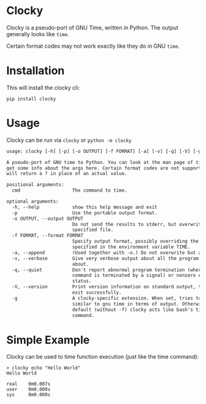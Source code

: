 # Clocky

Clocky is a pseudo-port of GNU Time, written in Python. The output generally looks like `time`.

Certain format codes may not work exactly like they do in GNU `time`.

# Installation

This will install the clocky cli:

```
pip install clocky
```

# Usage

Clocky can be run via `clocky` or `python -m clocky`

<!-- MARKDOWN-AUTO-DOCS:START (CODE:src=./help_output.txt) -->
<!-- The below code snippet is automatically added from ./help_output.txt -->
```txt
usage: clocky [-h] [-p] [-o OUTPUT] [-f FORMAT] [-a] [-v] [-q] [-V] [-g] ...

A pseudo-port of GNU time to Python. You can look at the man page of time to
get some info about the args here. Certain format codes are not supported and
will return a ? in place of an actual value.

positional arguments:
  cmd                   The command to time.

optional arguments:
  -h, --help            show this help message and exit
  -p                    Use the portable output format.
  -o OUTPUT, --output OUTPUT
                        Do not send the results to stderr, but overwrite the
                        specified file.
  -f FORMAT, --format FORMAT
                        Specify output format, possibly overriding the format
                        specified in the environment variable TIME.
  -a, --append          (Used together with -o.) Do not overwrite but append.
  -v, --verbose         Give very verbose output about all the program knows
                        about.
  -q, --quiet           Don't report abnormal program termination (where
                        command is terminated by a signal) or nonzero exit
                        status.
  -V, --version         Print version information on standard output, then
                        exit successfully.
  -g                    A clocky-specific extension. When set, tries to act
                        similar to gnu time in terms of output. Otherwise by
                        default (without -f) clocky acts like bash's time
                        command.
```
<!-- MARKDOWN-AUTO-DOCS:END -->

# Simple Example

Clocky can be used to time function execution (just like the time command):

```
> clocky echo "Hello World"
Hello World

real    0m0.007s
user    0m0.000s
sys     0m0.000s
```
